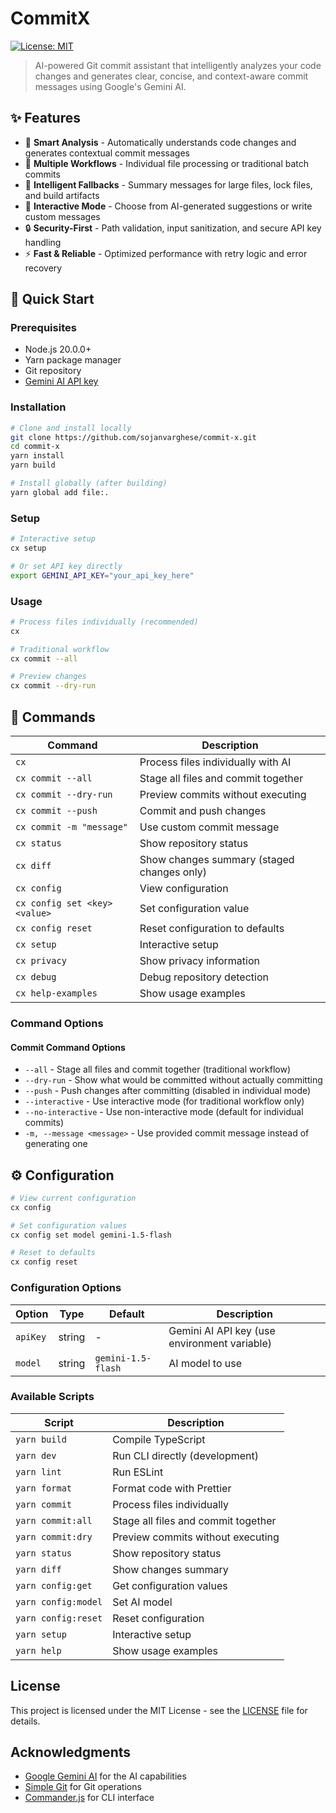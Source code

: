 # CommitX

[![License: MIT](https://img.shields.io/badge/License-MIT-yellow.svg)](https://opensource.org/licenses/MIT)

> AI-powered Git commit assistant that intelligently analyzes your code changes and generates clear, concise, and context-aware commit messages using Google's Gemini AI.

## ✨ Features

- 🤖 **Smart Analysis** - Automatically understands code changes and generates contextual commit messages
- 📝 **Multiple Workflows** - Individual file processing or traditional batch commits
- 🎯 **Intelligent Fallbacks** - Summary messages for large files, lock files, and build artifacts
- 🔧 **Interactive Mode** - Choose from AI-generated suggestions or write custom messages
- 🔒 **Security-First** - Path validation, input sanitization, and secure API key handling
- ⚡ **Fast & Reliable** - Optimized performance with retry logic and error recovery

## 🚀 Quick Start

### Prerequisites
- Node.js 20.0.0+
- Yarn package manager
- Git repository
- [Gemini AI API key](https://makersuite.google.com/app/apikey)

### Installation

```bash
# Clone and install locally
git clone https://github.com/sojanvarghese/commit-x.git
cd commit-x
yarn install
yarn build

# Install globally (after building)
yarn global add file:.
```

### Setup

```bash
# Interactive setup
cx setup

# Or set API key directly
export GEMINI_API_KEY="your_api_key_here"
```

### Usage

```bash
# Process files individually (recommended)
cx

# Traditional workflow
cx commit --all

# Preview changes
cx commit --dry-run
```

## 📖 Commands

| Command | Description |
|---------|-------------|
| `cx` | Process files individually with AI |
| `cx commit --all` | Stage all files and commit together |
| `cx commit --dry-run` | Preview commits without executing |
| `cx commit --push` | Commit and push changes |
| `cx commit -m "message"` | Use custom commit message |
| `cx status` | Show repository status |
| `cx diff` | Show changes summary (staged changes only) |
| `cx config` | View configuration |
| `cx config set <key> <value>` | Set configuration value |
| `cx config reset` | Reset configuration to defaults |
| `cx setup` | Interactive setup |
| `cx privacy` | Show privacy information |
| `cx debug` | Debug repository detection |
| `cx help-examples` | Show usage examples |

### Command Options

#### Commit Command Options
- `--all` - Stage all files and commit together (traditional workflow)
- `--dry-run` - Show what would be committed without actually committing
- `--push` - Push changes after committing (disabled in individual mode)
- `--interactive` - Use interactive mode (for traditional workflow only)
- `--no-interactive` - Use non-interactive mode (default for individual commits)
- `-m, --message <message>` - Use provided commit message instead of generating one

## ⚙️ Configuration

```bash
# View current configuration
cx config

# Set configuration values
cx config set model gemini-1.5-flash

# Reset to defaults
cx config reset
```

### Configuration Options

| Option | Type | Default | Description |
|--------|------|---------|-------------|
| `apiKey` | string | - | Gemini AI API key (use environment variable) |
| `model` | string | `gemini-1.5-flash` | AI model to use |


### Available Scripts

| Script | Description |
|--------|-------------|
| `yarn build` | Compile TypeScript |
| `yarn dev` | Run CLI directly (development) |
| `yarn lint` | Run ESLint |
| `yarn format` | Format code with Prettier |
| `yarn commit` | Process files individually |
| `yarn commit:all` | Stage all files and commit together |
| `yarn commit:dry` | Preview commits without executing |
| `yarn status` | Show repository status |
| `yarn diff` | Show changes summary |
| `yarn config:get` | Get configuration values |
| `yarn config:model` | Set AI model |
| `yarn config:reset` | Reset configuration |
| `yarn setup` | Interactive setup |
| `yarn help` | Show usage examples |

## License

This project is licensed under the MIT License - see the [LICENSE](LICENSE) file for details.

## Acknowledgments

- [Google Gemini AI](https://ai.google.dev/) for the AI capabilities
- [Simple Git](https://github.com/steveukx/git-js) for Git operations
- [Commander.js](https://github.com/tj/commander.js) for CLI interface
